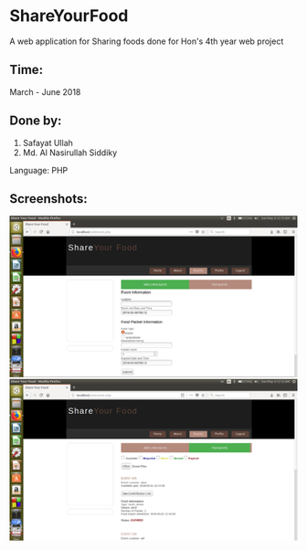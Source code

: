 # ShareYourFood
A web application for Sharing foods done for Hon's 4th year web project

## Time:
March - June 2018

## Done by: 
1. Safayat Ullah
2. Md. Al Nasirullah Siddiky

Language: PHP

## Screenshots:
![Add event page](/Images/Screenshots/addEvent.png?raw=true "Add Event page")
![Past events page](/Images/Screenshots/pastEvent.png?raw=true "Page events")
